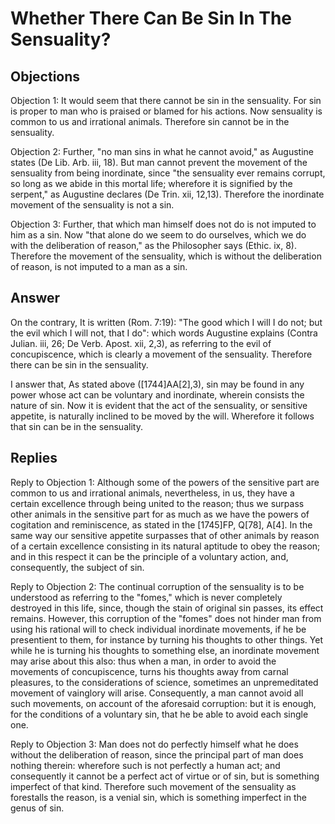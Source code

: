 # Whether There Can Be Sin In The Sensuality?

## Objections

Objection 1: It would seem that there cannot be sin in the sensuality. For sin is proper to man who is praised or blamed for his actions. Now sensuality is common to us and irrational animals. Therefore sin cannot be in the sensuality.

Objection 2: Further, "no man sins in what he cannot avoid," as Augustine states (De Lib. Arb. iii, 18). But man cannot prevent the movement of the sensuality from being inordinate, since "the sensuality ever remains corrupt, so long as we abide in this mortal life; wherefore it is signified by the serpent," as Augustine declares (De Trin. xii, 12,13). Therefore the inordinate movement of the sensuality is not a sin.

Objection 3: Further, that which man himself does not do is not imputed to him as a sin. Now "that alone do we seem to do ourselves, which we do with the deliberation of reason," as the Philosopher says (Ethic. ix, 8). Therefore the movement of the sensuality, which is without the deliberation of reason, is not imputed to a man as a sin.

## Answer

On the contrary, It is written (Rom. 7:19): "The good which I will I do not; but the evil which I will not, that I do": which words Augustine explains (Contra Julian. iii, 26; De Verb. Apost. xii, 2,3), as referring to the evil of concupiscence, which is clearly a movement of the sensuality. Therefore there can be sin in the sensuality.

I answer that, As stated above ([1744]AA[2],3), sin may be found in any power whose act can be voluntary and inordinate, wherein consists the nature of sin. Now it is evident that the act of the sensuality, or sensitive appetite, is naturally inclined to be moved by the will. Wherefore it follows that sin can be in the sensuality.

## Replies

Reply to Objection 1: Although some of the powers of the sensitive part are common to us and irrational animals, nevertheless, in us, they have a certain excellence through being united to the reason; thus we surpass other animals in the sensitive part for as much as we have the powers of cogitation and reminiscence, as stated in the [1745]FP, Q[78], A[4]. In the same way our sensitive appetite surpasses that of other animals by reason of a certain excellence consisting in its natural aptitude to obey the reason; and in this respect it can be the principle of a voluntary action, and, consequently, the subject of sin.

Reply to Objection 2: The continual corruption of the sensuality is to be understood as referring to the "fomes," which is never completely destroyed in this life, since, though the stain of original sin passes, its effect remains. However, this corruption of the "fomes" does not hinder man from using his rational will to check individual inordinate movements, if he be presentient to them, for instance by turning his thoughts to other things. Yet while he is turning his thoughts to something else, an inordinate movement may arise about this also: thus when a man, in order to avoid the movements of concupiscence, turns his thoughts away from carnal pleasures, to the considerations of science, sometimes an unpremeditated movement of vainglory will arise. Consequently, a man cannot avoid all such movements, on account of the aforesaid corruption: but it is enough, for the conditions of a voluntary sin, that he be able to avoid each single one.

Reply to Objection 3: Man does not do perfectly himself what he does without the deliberation of reason, since the principal part of man does nothing therein: wherefore such is not perfectly a human act; and consequently it cannot be a perfect act of virtue or of sin, but is something imperfect of that kind. Therefore such movement of the sensuality as forestalls the reason, is a venial sin, which is something imperfect in the genus of sin.